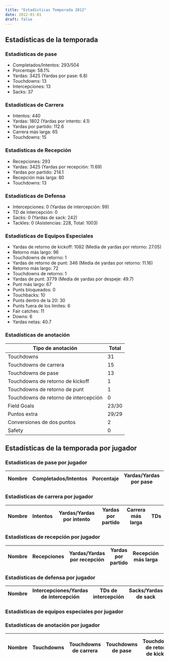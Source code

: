 ```yaml
---
title: "Estadísticas Temporada 2012"
date: 2012-01-01
draft: false
---
```


## Estadísticas de la temporada
### Estadísticas de pase
* Completados/Intentos: 293/504
* Porcentaje: 58.1%
* Yardas: 3425 (Yardas por pase: 6.8)
* Touchdowns: 13
* Intercepciones: 13
* Sacks: 37

### Estadísticas de Carrera
* Intentos: 440
* Yardas: 1802 (Yardas por intento: 4.1)
* Yardas por partido: 112.6
* Carrera más larga: 65
* Touchdowns: 15

### Estadísticas de Recepción
* Recepciones: 293
* Yardas: 3425 (Yardas por recepción: 11.69)
* Yardas por partido: 214.1
* Recepción más larga: 80
* Touchdowns: 13

### Estadísticas de Defensa
* Intercepciones: 0 (Yardas de intercepción: 99)
* TD de intercepción: 0
* Sacks: 0 (Yardas de sack: 242)
* Tackles: 0 (Asistencias: 228, Total: 1003)

### Estadísticas de Equipos Especiales
* Yardas de retorno de kickoff: 1082 (Media de yardas por retorno: 27.05)
* Retorno más largo: 96
* Touchdowns de retorno: 1
* Yardas de retorno de punt: 346 (Media de yardas por retorno: 11.16)
* Retorno más largo: 72
* Touchdowns de retorno: 1
* Yardas de punt: 3779 (Media de yardas por despeje: 49.7)
* Punt más largo: 67
* Punts bloqueados: 0
* Touchbacks: 10
* Punts dentro de la 20: 30
* Punts fuera de los límites: 6
* Fair catches: 11
* Downs: 6
* Yardas netas: 40.7

### Estadísticas de anotación
| Tipo de anotación | Total |
|-------------------|-------|
| Touchdowns | 31 |
| Touchdowns de carrera | 15 |
| Touchdowns de pase | 13 |
| Touchdowns de retorno de kickoff | 1 |
| Touchdowns de retorno de punt | 1 |
| Touchdowns de retorno de intercepción | 0 |
| Field Goals | 23/30 |
| Puntos extra | 29/29 |
| Conversiones de dos puntos | 2 |
| Safety | 0 |

## Estadísticas de la temporada por jugador
### Estadísticas de pase por jugador
| Nombre | Completados/Intentos | Porcentaje | Yardas/Yardas por pase | TDs | Intercepciones | Sacks |
|--------|----------------------|------------|------------------------|-----|----------------|-------|


### Estadísticas de carrera por jugador
| Nombre | Intentos | Yardas/Yardas por intento | Yardas por partido | Carrera más larga | TDs |
|--------|----------|--------------------------|--------------------|-------------------|-----|


### Estadísticas de recepción por jugador
| Nombre | Recepciones | Yardas/Yardas por recepción | Yardas por partido | Recepción más larga | TDs |
|--------|-------------|----------------------------|--------------------|---------------------|-----|


### Estadísticas de defensa por jugador
| Nombre | Intercepciones/Yardas de intercepción | TDs de intercepción | Sacks/Yardas de sack | Tackles/Asistencias/Total |
|--------|--------------------------------------|---------------------|-----------------------|--------------------------|


### Estadísticas de equipos especiales por jugador
<!-- Puedes agregar aquí tablas para KickoffReturn, PuntReturn, Punting, Kicking si lo necesitas -->

### Estadísticas de anotación por jugador
| Nombre | Touchdowns | Touchdowns de carrera | Touchdowns de pase | Touchdowns de retorno de kickoff | Touchdowns de retorno de punt | Touchdowns de retorno de intercepción | Field Goals | Puntos extra | Conversiones de dos puntos | Safety |
|--------|------------|----------------|---------------------|----------------------------------|-------------------------------|----------------------------------|------------|--------------|--------------------------|--------|

